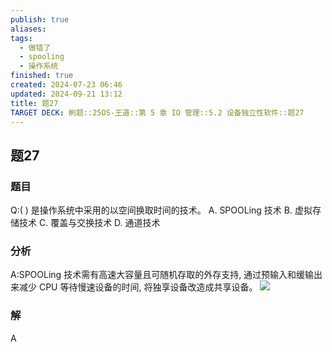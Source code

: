 ```yaml
---
publish: true
aliases: 
tags:
  - 做错了
  - spooling
  - 操作系统
finished: true
created: 2024-07-23 06:46
updated: 2024-09-21 13:12
title: 题27
TARGET DECK: 刷题::25OS-王道::第 5 章 IO 管理::5.2 设备独立性软件::题27
---
```


## 题27
### 题目
Q:( ) 是操作系统中采用的以空间换取时间的技术。
A. SPOOLing 技术 B. 虚拟存储技术 C. 覆盖与交换技术 D. 通道技术
### 分析
A:SPOOLing 技术需有高速大容量且可随机存取的外存支持, 通过预输入和缓输出来减少 CPU 等待慢速设备的时间, 将独享设备改造成共享设备。
![](https://img.hwenyi.tech/202408112123126.webp)
### 解
A
